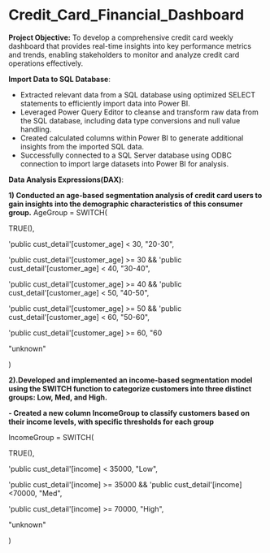# Credit_Card_Financial_Dashboard

**Project Objective:** To develop a comprehensive credit card weekly dashboard that provides real-time insights into key performance metrics and trends, enabling stakeholders to monitor and analyze credit card operations effectively.

**Import Data to SQL Database**:
  - Extracted relevant data from a SQL database using optimized SELECT statements to efficiently import data into Power BI.
  - Leveraged Power Query Editor to cleanse and transform raw data from the SQL database, including data type conversions and null value handling.
  - Created calculated columns within Power BI to generate additional insights from the imported SQL data.
  - Successfully connected to a SQL Server database using ODBC connection to import large datasets into Power BI for analysis.

**Data Analysis Expressions(DAX)**:

**1) Conducted an age-based segmentation analysis of credit card users to gain insights into the demographic characteristics of this consumer group.**
AgeGroup = SWITCH(

 TRUE(),
 
 'public cust_detail'[customer_age] < 30, "20-30",
 
 'public cust_detail'[customer_age] >= 30 && 'public cust_detail'[customer_age] < 40, "30-40",
 
 'public cust_detail'[customer_age] >= 40 && 'public cust_detail'[customer_age] < 50, "40-50",
 
 'public cust_detail'[customer_age] >= 50 && 'public cust_detail'[customer_age] < 60, "50-60",
 
 'public cust_detail'[customer_age] >= 60, "60
 
 "unknown"
 
)

**2).Developed and implemented an income-based segmentation model using the SWITCH function to categorize customers into three distinct groups: Low, Med, and High.**

**- Created a new column IncomeGroup to classify customers based on their income levels, with specific thresholds for each group** 

IncomeGroup = SWITCH(

 TRUE(),
 
 'public cust_detail'[income] < 35000, "Low",
 
 'public cust_detail'[income] >= 35000 && 'public cust_detail'[income] <70000, "Med",
 
 'public cust_detail'[income] >= 70000, "High",
 
 "unknown"
 
)
